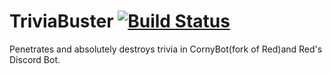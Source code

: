 # TriviaBuster [![Build Status](https://travis-ci.com/pop101/TriviaBuster.svg?branch=master)](https://travis-ci.com/pop101/TriviaBuster)
Penetrates and absolutely destroys trivia in CornyBot(fork of Red)and Red's Discord Bot.
